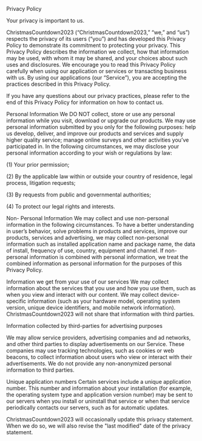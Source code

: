 Privacy Policy

Your privacy is important to us.

ChristmasCountdown2023 (“ChristmasCountdown2023,” “we,” and “us”) respects the privacy of its users (“you”) and has developed this Privacy Policy to demonstrate its commitment to protecting your privacy. This Privacy Policy describes the information we collect, how that information may be used, with whom it may be shared, and your choices about such uses and disclosures. We encourage you to read this Privacy Policy carefully when using our application or services or transacting business with us. By using our applications (our “Service”), you are accepting the practices described in this Privacy Policy.

If you have any questions about our privacy practices, please refer to the end of this Privacy Policy for information on how to contact us.

Personal Information 
We DO NOT collect, store or use any personal information while you visit, download or upgrade our products. 
We may use personal information submitted by you only for the following purposes: help us develop, deliver, and improve our products and services and supply higher quality service; manage online surveys and other activities you’ve participated in. 
In the following circumstances, we may disclose your personal information according to your wish or regulations by law:

  (1) Your prior permission;

  (2) By the applicable law within or outside your country of residence, legal process, litigation requests;

  (3) By requests from public and governmental authorities;

  (4) To protect our legal rights and interests. 

Non- Personal Information 
We may collect and use non-personal information in the following circumstances. To have a better understanding in user’s behavior, solve problems in products and services, improve our products, services and advertising, we may collect non-personal information such as installed application name and package name, the data of install, frequency of use, country, equipment and channel. 
If non-personal information is combined with personal information, we treat the combined information as personal information for the purposes of this Privacy Policy.

Information we get from your use of our services 
We may collect information about the services that you use and how you use them, such as when you view and interact with our content. We may collect device-specific information (such as your hardware model, operating system version, unique device identifiers, and mobile network information). ChristmasCountdown2023 will not share that information with third parties. 

Information collected by third-parties for advertising purposes

We may allow service providers, advertising companies and ad networks, and other third parties to display advertisements on our Service. These companies may use tracking technologies, such as cookies or web beacons, to collect information about users who view or interact with their advertisements. We do not provide any non-anonymized personal information to third parties.

Unique application numbers 
Certain services include a unique application number. This number and information about your installation (for example, the operating system type and application version number) may be sent to our servers when you install or uninstall that service or when that service periodically contacts our servers, such as for automatic updates. 

ChristmasCountdown2023 will occasionally update this privacy statement. When we do so, we will also revise the "last modified" date of the privacy statement.
